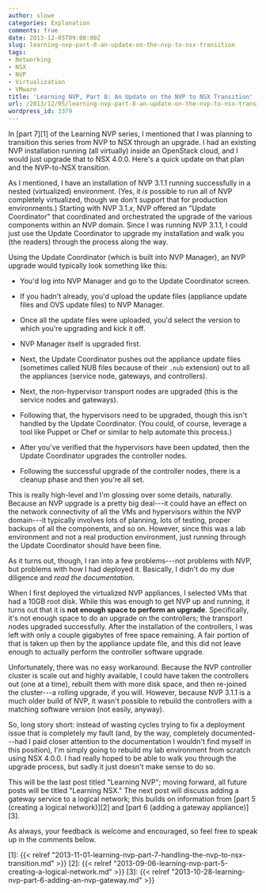 ```yaml
---
author: slowe
categories: Explanation
comments: true
date: 2013-12-05T09:00:00Z
slug: learning-nvp-part-8-an-update-on-the-nvp-to-nsx-transition
tags:
- Networking
- NSX
- NVP
- Virtualization
- VMware
title: 'Learning NVP, Part 8: An Update on the NVP to NSX Transition'
url: /2013/12/05/learning-nvp-part-8-an-update-on-the-nvp-to-nsx-transition/
wordpress_id: 3379
---
```


In [part 7][1] of the Learning NVP series, I mentioned that I was planning to transition this series from NVP to NSX through an upgrade. I had an existing NVP installation running (all virtually) inside an OpenStack cloud, and I would just upgrade that to NSX 4.0.0. Here's a quick update on that plan and the NVP-to-NSX transition.

As I mentioned, I have an installation of NVP 3.1.1 running successfully in a nested (virtualized) environment. (Yes, it _is_ possible to run all of NVP completely virtualized, though we don't support that for production environments.) Starting with NVP 3.1._x_, NVP offered an "Update Coordinator" that coordinated and orchestrated the upgrade of the various components within an NVP domain. Since I was running NVP 3.1.1, I could just use the Update Coordinator to upgrade my installation and walk you (the readers) through the process along the way.

Using the Update Coordinator (which is built into NVP Manager), an NVP upgrade would typically look something like this:

* You'd log into NVP Manager and go to the Update Coordinator screen.

* If you hadn't already, you'd upload the update files (appliance update files and OVS update files) to NVP Manager.

* Once all the update files were uploaded, you'd select the version to which you're upgrading and kick it off.

* NVP Manager itself is upgraded first.

* Next, the Update Coordinator pushes out the appliance update files (sometimes called NUB files because of their `.nub` extension) out to all the appliances (service node, gateways, and controllers).

* Next, the non-hypervisor transport nodes are upgraded (this is the service nodes and gateways).

* Following that, the hypervisors need to be upgraded, though this isn't handled by the Update Coordinator. (You could, of course, leverage a tool like Puppet or Chef or similar to help automate this process.)

* After you've verified that the hypervisors have been updated, then the Update Coordinator upgrades the controller nodes.

* Following the successful upgrade of the controller nodes, there is a cleanup phase and then you're all set.

This is really high-level and I'm glossing over some details, naturally. Because an NVP upgrade is a pretty big deal---it could have an effect on the network connectivity of all the VMs and hypervisors within the NVP domain---it typically involves lots of planning, lots of testing, proper backups of all the components, and so on. However, since this was a lab environment and not a real production environment, just running through the Update Coordinator should have been fine.

As it turns out, though, I ran into a few problems---not problems with NVP, but problems with how I had deployed it. Basically, I didn't do my due diligence and _read the documentation._

When I first deployed the virtualized NVP appliances, I selected VMs that had a 10GB root disk. While this was enough to get NVP up and running, it turns out that it is **not enough space to perform an upgrade**. Specifically, it's not enough space to do an upgrade on the controllers; the transport nodes upgraded successfully. After the installation of the controllers, I was left with only a couple gigabytes of free space remaining. A fair portion of that is taken up then by the appliance update file, and this did not leave enough to actually perform the controller software upgrade.

Unfortunately, there was no easy workaround. Because the NVP controller cluster is scale out and highly available, I could have taken the controllers out (one at a time), rebuilt them with more disk space, and then re-joined the cluster---a rolling upgrade, if you will. However, because NVP 3.1.1 is a much older build of NVP, it wasn't possible to rebuild the controllers with a matching software version (not easily, anyway).

So, long story short: instead of wasting cycles trying to fix a deployment issue that is completely my fault (and, by the way, completely documented---had I paid closer attention to the documentation I wouldn't find myself in this position), I'm simply going to rebuild my lab environment from scratch using NSX 4.0.0. I had really hoped to be able to walk you through the upgrade process, but sadly it just doesn't make sense to do so.

This will be the last post titled "Learning NVP"; moving forward, all future posts will be titled "Learning NSX." The next post will discuss adding a gateway service to a logical network; this builds on information from [part 5 (creating a logical network)][2] and [part 6 (adding a gateway appliance)][3].

As always, your feedback is welcome and encouraged, so feel free to speak up in the comments below.

[1]: {{< relref "2013-11-01-learning-nvp-part-7-handling-the-nvp-to-nsx-transition.md" >}}
[2]: {{< relref "2013-09-06-learning-nvp-part-5-creating-a-logical-network.md" >}}
[3]: {{< relref "2013-10-28-learning-nvp-part-6-adding-an-nvp-gateway.md" >}}
